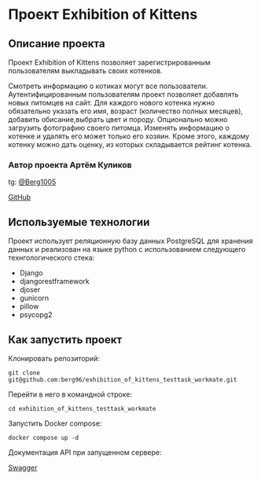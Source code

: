 # Проект Exhibition of Kittens 

## Описание проекта 

Проект Exhibition of Kittens  позволяет зарегистрированным пользователям выкладывать своих котенков.

Смотреть информацию о котиках могут все пользователи. Аутентифицированным пользователям проект позволяет добавлять новых питомцев на сайт. Для каждого нового котенка нужно обязательно указать его имя, возраст (количество полных месяцев), добавить обисание,выбрать цвет и породу. Опционально можно загрузить фотографию своего питомца. Изменять информацию о котенке и удалять его может только его хозяин. Кроме этого, каждому котенку можно дать оценку, из которых складывается рейтинг котенка.

### Автор проекта Артём Куликов

tg: [@Berg1005](https://t.me/berg1005)

[GitHub](https://github.com/berg96)

## Используемые технологии 

Проект использует реляционную базу данных PostgreSQL для хранения данных и реализован на языке python c использованием следующего технгологического стека:

* Django
* djangorestframework
* djoser
* gunicorn
* pillow
* psycopg2

## Как запустить проект

Клонировать репозиторий:
```
git clone git@github.com:berg96/exhibition_of_kittens_testtask_workmate.git
```
Перейти в него в командной строке:
```
cd exhibition_of_kittens_testtask_workmate
```
Запустить Docker compose:
```
docker compose up -d
```


Документация API при запущенном сервере:

[Swagger](http://127.0.0.1:8000/swagger/)
